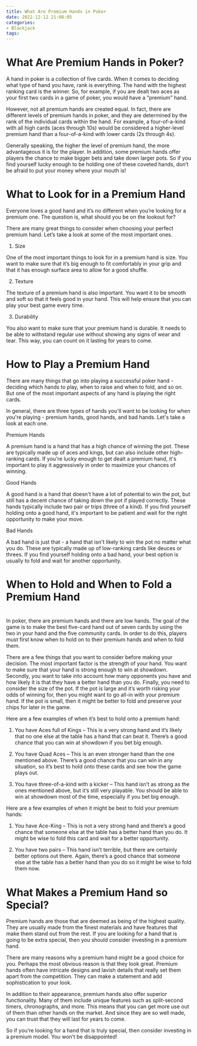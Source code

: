 ```yaml
---
title: What Are Premium Hands in Poker
date: 2022-12-12 21:08:05
categories:
- Blackjack
tags:
---
```



#  What Are Premium Hands in Poker?

A hand in poker is a collection of five cards. When it comes to deciding what type of hand you have, rank is everything. The hand with the highest ranking card is the winner. So, for example, if you are dealt two aces as your first two cards in a game of poker, you would have a “premium” hand.

However, not all premium hands are created equal. In fact, there are different levels of premium hands in poker, and they are determined by the rank of the individual cards within the hand. For example, a four-of-a-kind with all high cards (aces through 10s) would be considered a higher-level premium hand than a four-of-a-kind with lower cards (2s through 4s).

Generally speaking, the higher the level of premium hand, the more advantageous it is for the player. In addition, some premium hands offer players the chance to make bigger bets and take down larger pots. So if you find yourself lucky enough to be holding one of these coveted hands, don’t be afraid to put your money where your mouth is!

#  What to Look for in a Premium Hand

Everyone loves a good hand and it’s no different when you’re looking for a premium one. The question is, what should you be on the lookout for?

There are many great things to consider when choosing your perfect premium hand. Let’s take a look at some of the most important ones.

1. Size

One of the most important things to look for in a premium hand is size. You want to make sure that it’s big enough to fit comfortably in your grip and that it has enough surface area to allow for a good shuffle.

2. Texture

The texture of a premium hand is also important. You want it to be smooth and soft so that it feels good in your hand. This will help ensure that you can play your best game every time.

3. Durability

You also want to make sure that your premium hand is durable. It needs to be able to withstand regular use without showing any signs of wear and tear. This way, you can count on it lasting for years to come.

#  How to Play a Premium Hand

There are many things that go into playing a successful poker hand - deciding which hands to play, when to raise and when to fold, and so on. But one of the most important aspects of any hand is playing the right cards.

In general, there are three types of hands you'll want to be looking for when you're playing - premium hands, good hands, and bad hands. Let's take a look at each one.

Premium Hands

A premium hand is a hand that has a high chance of winning the pot. These are typically made up of aces and kings, but can also include other high-ranking cards. If you're lucky enough to get dealt a premium hand, it's important to play it aggressively in order to maximize your chances of winning.

Good Hands

A good hand is a hand that doesn't have a lot of potential to win the pot, but still has a decent chance of taking down the pot if played correctly. These hands typically include two pair or trips (three of a kind). If you find yourself holding onto a good hand, it's important to be patient and wait for the right opportunity to make your move.

Bad Hands

A bad hand is just that - a hand that isn't likely to win the pot no matter what you do. These are typically made up of low-ranking cards like deuces or threes. If you find yourself holding onto a bad hand, your best option is usually to fold and wait for another opportunity.

#  When to Hold and When to Fold a Premium Hand

#

In poker, there are premium hands and there are low hands. The goal of the game is to make the best five-card hand out of seven cards by using the two in your hand and the five community cards. In order to do this, players must first know when to hold on to their premium hands and when to fold them.

There are a few things that you want to consider before making your decision. The most important factor is the strength of your hand. You want to make sure that your hand is strong enough to win at showdown. Secondly, you want to take into account how many opponents you have and how likely it is that they have a better hand than you do. Finally, you need to consider the size of the pot. If the pot is large and it’s worth risking your odds of winning for, then you might want to go all-in with your premium hand. If the pot is small, then it might be better to fold and preserve your chips for later in the game.

Here are a few examples of when it’s best to hold onto a premium hand:

1) You have Aces full of Kings – This is a very strong hand and it’s likely that no one else at the table has a hand that can beat it. There’s a good chance that you can win at showdown if you bet big enough.

2) You have Quad Aces – This is an even stronger hand than the one mentioned above. There’s a good chance that you can win in any situation, so it’s best to hold onto these cards and see how the game plays out.

3) You have three-of-a-kind with a kicker – This hand isn’t as strong as the ones mentioned above, but it’s still very playable. You should be able to win at showdown most of the time, especially if you bet big enough.

Here are a few examples of when it might be best to fold your premium hands:

1) You have Ace-King – This is not a very strong hand and there’s a good chance that someone else at the table has a better hand than you do. It might be wise to fold this card and wait for a better opportunity.

2) You have two pairs – This hand isn’t terrible, but there are certainly better options out there. Again, there’s a good chance that someone else at the table has a better hand than you do so it might be wise to fold them now.

#  What Makes a Premium Hand so Special?

Premium hands are those that are deemed as being of the highest quality. They are usually made from the finest materials and have features that make them stand out from the rest. If you are looking for a hand that is going to be extra special, then you should consider investing in a premium hand.

There are many reasons why a premium hand might be a good choice for you. Perhaps the most obvious reason is that they look great. Premium hands often have intricate designs and lavish details that really set them apart from the competition. They can make a statement and add sophistication to your look.

In addition to their appearance, premium hands also offer superior functionality. Many of them include unique features such as split-second timers, chronographs, and more. This means that you can get more use out of them than other hands on the market. And since they are so well made, you can trust that they will last for years to come.

So if you’re looking for a hand that is truly special, then consider investing in a premium model. You won’t be disappointed!